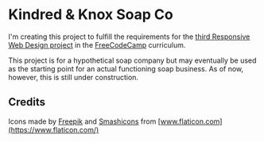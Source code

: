 # Kindred & Knox Soap Co

I'm creating this project to fulfill the requirements for the [third Responsive Web Design project](https://www.freecodecamp.org/learn/responsive-web-design/responsive-web-design-projects/build-a-product-landing-page) in the [FreeCodeCamp](https://www.freecodecamp.org) curriculum.

This project is for a hypothetical soap company but may eventually be used as the starting point for an actual functioning soap business. As of now, however, this is still under construction.

## Credits

Icons made by [Freepik](https://www.flaticon.com/authors/freepik) and [Smashicons](https://smashicons.com/) from [www.flaticon.com](https://www.flaticon.com/)
